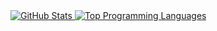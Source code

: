 <a href="https://github.com/anuraghazra/github-readme-stats">
  <img alt="GitHub Stats" src="https://github-readme-stats-sigma-five.vercel.app/api?username=jaynnn&show_icons=true&theme=onedark" />
  <a href="https://github.com/anuraghazra/github-readme-stats">
	<img alt="Top Programming Languages" src="https://github-readme-stats-sigma-five.vercel.app/api/top-langs/?username=jaynnn&theme=onedark" />
  </a>
</a>
